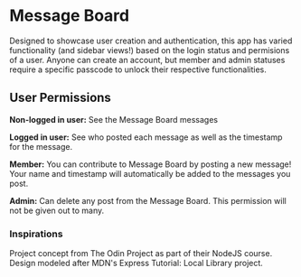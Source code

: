 # Message Board
Designed to showcase user creation and authentication, this app has varied functionality (and sidebar views!) based on the login status and permisions of a user. Anyone can create an account, but member and admin statuses require a specific passcode to unlock their respective functionalities.

## User Permissions
**Non-logged in user:** See the Message Board messages

**Logged in user:** See who posted each message as well as the timestamp for the message.

**Member:** You can contribute to Message Board by posting a new message! Your name and timestamp will automatically be added to the messages you post.

**Admin:** Can delete any post from the Message Board. This permission will not be given out to many.

### Inspirations
Project concept from The Odin Project as part of their NodeJS course. Design modeled after MDN's Express Tutorial: Local Library project.
